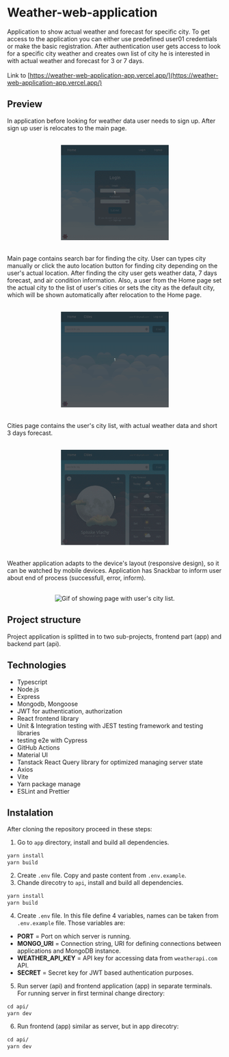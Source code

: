 # Weather-web-application
Application to show actual weather and forecast for specific city. To get access to the application you can either use predefined user01 credentials or make the basic registration.
After authentication user gets access to look for a specific city weather and creates own list of city he is interested in with actual weather and forecast for 3 or 7 days.<br/><br/>
Link to [https://weather-web-application-app.vercel.app/](https://weather-web-application-app.vercel.app/)

## Preview
In application before looking for weather data user needs to sign up. After sign up user is relocates to the main page.
<br/>
<br/>

<p align="center">
<img src="/documents/preview/SIGNUP-preview.gif" alt="Gif of signing up to the application." width=50% height=50%>
</p>
<br/>
Main page contains search bar for finding the city. User can types city manually or click the auto location button for finding city depending on the user's actual location. After finding the city user gets weather data, 7 days forecast, and air condition information. Also, a user from the Home page set the actual city to the list of user's cities or sets the city as the default city, which will be shown automatically after relocation to the Home page.
<br/>
<br/>

<p align="center">
<img src="/documents/preview/FIND-preview.gif" alt="Gif of showing finding weather for specific city." width=50% height=50%>
</p>
<br/>
Cities page contains the user's city list, with actual weather data and short 3 days forecast.
<br/>
<br/>

<p align="center">
<img src="/documents/preview/CITIES-preview.gif" alt="Gif of showing page with user's city list." width=50% height=50%>
</p>
<br/>
Weather application adapts to the device's layout (responsive design), so it can be watched by mobile devices. Application has Snackbar to inform user about end of process (successfull, error, inform).
<br/>
<br/>

<p align="center">
<img src="/documents/preview/MOBILE.gif" alt="Gif of showing page with user's city list." width=20% height=20%>
</p>

## Project structure
Project application is splitted in to two sub-projects, frontend part (app) and backend part (api).

## Technologies
- Typescript
- Node.js
- Express
- Mongodb, Mongoose
- JWT for authentication, authorization
- React frontend library
- Unit & Integration testing with JEST testing framework and testing libraries
- testing e2e with Cypress
- GitHub Actions
- Material UI
- Tanstack React Query library for optimized managing server state 
- Axios
- Vite
- Yarn package manage
- ESLint and Prettier

## Instalation
After cloning the repository proceed in these steps:
1. Go to `app` directory, install and build all dependencies.
```cd app/
yarn install
yarn build
```
2. Create `.env` file. Copy and paste content from `.env.example`.
3. Chande direcotry to `api`, install and build all dependencies.
```cd api/
yarn install
yarn build
```
4. Create `.env` file. In this file define 4 variables, names can be taken from `.env.example` file. Those variables are:
- <b>PORT</b> = Port on which server is running.
- <b>MONGO_URI</b> = Connection string, URI for defining connections between applications and MongoDB instance.
- <b>WEATHER_API_KEY</b> = API key for accessing data from `weatherapi.com` API.
- <b>SECRET</b> = Secret key for JWT based authentication purposes.
5. Run server (api) and frontend application (app) in separate terminals. For running server in first terminal change directory:
```
cd api/
yarn dev
```
6. Run frontend (app) similar as server, but in app direcotry:
```
cd api/
yarn dev
```
